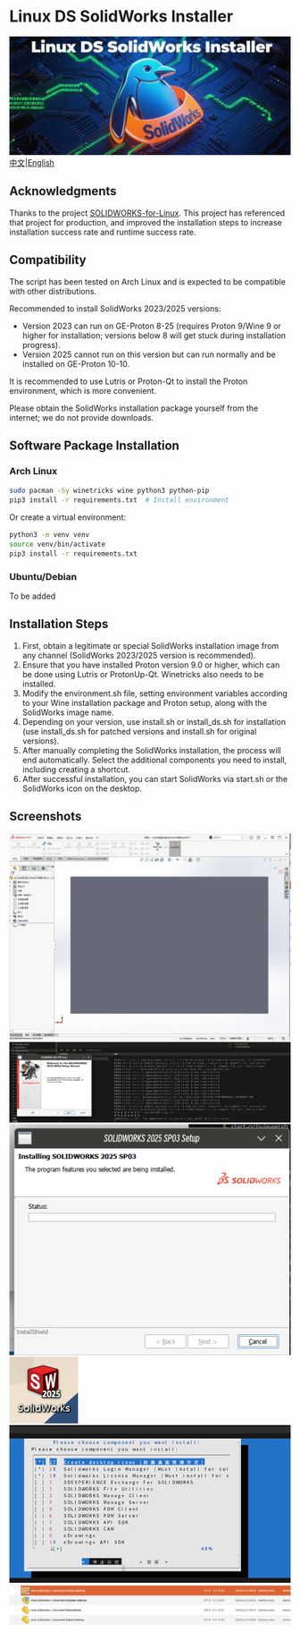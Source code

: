 
# Linux DS SolidWorks Installer
[![Banner](screenshots/banner.png "Linux DS SolidWorks Installer Banner")](https://github.com/xe5700/Linux.DS.Solidworks.Installer/)
 [中文](https://github.com/xe5700/Linux.DS.Solidworks.Installer/blob/main/README_CN.MD)|[English](https://github.com/xe5700/Linux.DS.Solidworks.Installer/blob/main/README.MD) 
## Acknowledgments
Thanks to the project [SOLIDWORKS-for-Linux](https://github.com/cryinkfly/SOLIDWORKS-for-Linux). This project has referenced that project for production, and improved the installation steps to increase installation success rate and runtime success rate.

## Compatibility
The script has been tested on Arch Linux and is expected to be compatible with other distributions.

Recommended to install SolidWorks 2023/2025 versions:
- Version 2023 can run on GE-Proton 8-25 (requires Proton 9/Wine 9 or higher for installation; versions below 8 will get stuck during installation progress).
- Version 2025 cannot run on this version but can run normally and be installed on GE-Proton 10-10.

It is recommended to use Lutris or Proton-Qt to install the Proton environment, which is more convenient.

Please obtain the SolidWorks installation package yourself from the internet; we do not provide downloads.

## Software Package Installation

### Arch Linux
```bash
sudo pacman -Sy winetricks wine python3 python-pip
pip3 install -r requirements.txt  # Install environment
```
Or create a virtual environment:
```bash
python3 -m venv venv
source venv/bin/activate
pip3 install -r requirements.txt
```

### Ubuntu/Debian
To be added

## Installation Steps
1. First, obtain a legitimate or special SolidWorks installation image from any channel (SolidWorks 2023/2025 version is recommended).
2. Ensure that you have installed Proton version 9.0 or higher, which can be done using Lutris or ProtonUp-Qt. Winetricks also needs to be installed.
3. Modify the environment.sh file, setting environment variables according to your Wine installation package and Proton setup, along with the SolidWorks image name.
4. Depending on your version, use install.sh or install_ds.sh for installation (use install_ds.sh for patched versions and install.sh for original versions).
5. After manually completing the SolidWorks installation, the process will end automatically. Select the additional components you need to install, including creating a shortcut.
6. After successful installation, you can start SolidWorks via start.sh or the SolidWorks icon on the desktop.


## Screenshots
![Screenshot](screenshots/solidworks_ui_1.jpg "Linux DS SolidWorks Installer")
![Screenshot](screenshots/install.png "Linux DS SolidWorks Installer")
![Screenshot](screenshots/install_progress.png "Linux DS SolidWorks Installer")
![Screenshot](screenshots/desktop-icon.png "Linux DS SolidWorks Installer")
![Screenshot](screenshots/install-extra-cli.png "Linux DS SolidWorks Installer")
![Screenshot](screenshots/files.png "Linux DS SolidWorks Installer")